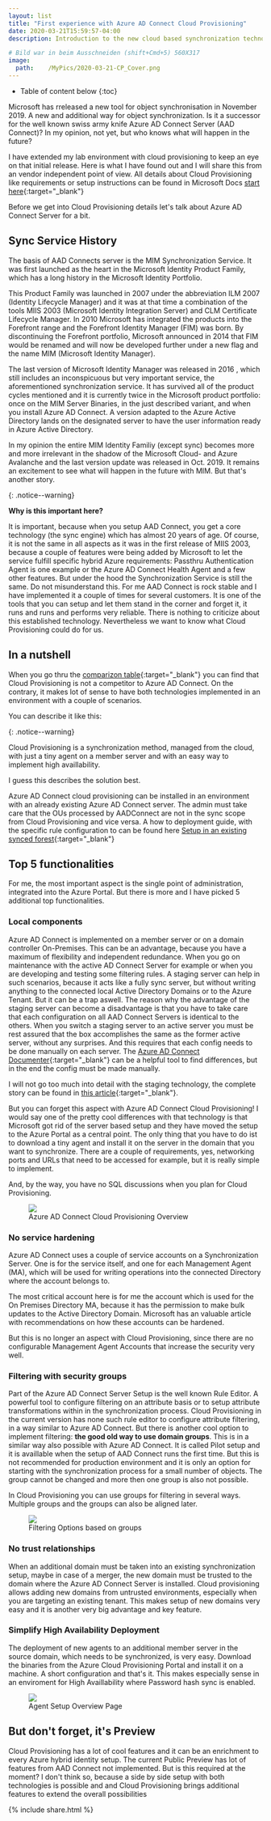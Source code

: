 ```yaml
---
layout: list
title: "First experience with Azure AD Connect Cloud Provisioning"
date: 2020-03-21T15:59:57-04:00
description: Introduction to the new cloud based synchronization technology 

# Bild war in beim Ausschneiden (shift+Cmd+5) 560X317
image:
  path:    /MyPics/2020-03-21-CP_Cover.png
---
```


* Table of content below
{:toc}

Microsoft has rreleased a new tool for object synchronisation in November 2019. A new and additional way for object synchronization. Is it a successor for the well known swiss army knife Azure AD Connect Server (AAD Connect)? In my opinion, not yet, but who knows what will happen in the future?

I have extended my lab environment with cloud provisioning to keep an eye on that initial release. Here is what I have found out and I will share this from an vendor independent point of view. All details about Cloud Provisioning like requirements or setup instructions can be found in Microsoft Docs [start here](https://docs.microsoft.com/en-us/azure/active-directory/cloud-provisioning/){:target="_blank"}

Before we get into Cloud Provisioning details let's talk about Azure AD Connect Server for a bit.

## Sync Service History

The basis of AAD Connects server is the MIM Synchronization Service. It was first launched as the heart in the Microsoft Identity Product Family, which has a long history in the Microsoft Identity Portfolio.

This Product Family was launched in 2007 under the abbreviation ILM 2007 (Identity Lifecycle Manager) and it was at that time a combination of the tools MIIS 2003 (Microsoft Identity Integration Server) and CLM Certificate Lifecycle Manager. In 2010 Microsoft has integrated the products into the Forefront range and the Forefront Identity Manager (FIM) was born. By discontinuing the Forefront portfolio, Microsoft announced in 2014 that FIM would be renamed and will now be developed further under a new flag and the name MIM (Microsoft Identity Manager).

The last version of Microsoft Identity Manager was released in 2016 , which still includes an inconspicuous but very important service, the aforementioned synchronization service. It has survived all of the product cycles mentioned and it is currently twice in the Microsoft product portfolio: once on the MIM Server Binaries, in the just described variant, and when you install Azure AD Connect. A version adapted to the Azure Active Directory lands on the designated server to have the user information ready in Azure Active Directory.

In my opinion the entire MIM Identity Familiy (except sync) becomes more and more irrelevant in the shadow of the Microsoft Cloud- and Azure Avalanche and the last version update was released in Oct. 2019. It remains an excitement to see what will happen in the future with MIM. But that's another story.

{: .notice--warning}

**Why is this important here?**

It is important, because when you setup AAD Connect, you get a core technology (the sync engine) which has almost 20 years of  age. Of course, it is not the same in all aspects as it was in the first release of MIIS 2003, because a couple of features were being added by Microsoft to let the service fulfill specific hybrid Azure requirements: Passthru Authentication Agent is one example or the Azure AD Connect Health Agent and a few other features. But under the hood the Synchronization Service is still the same. Do not misunderstand this. For me AAD Connect is rock stable and I have implemented it a couple of times for several customers. It is one of the tools that you can setup and let them stand in the corner and forget it, it runs and runs and performs very reliable. There is nothing to criticize about this established technology. Nevertheless we want to know what Cloud Provisioning could do for us.

## In a nutshell

When you go thru the [comparizon table](https://docs.microsoft.com/de-de/azure/active-directory/cloud-provisioning/what-is-cloud-provisioning){:target="_blank"} you can find that Cloud Provisioning is not a competitor to Azure AD Connect. On the contrary, it makes lot of sense to have both technologies implemented in an environment with a couple of scenarios.

You can describe it like this:

{: .notice--warning}

Cloud Provisioning is a synchronization method, managed from the cloud, with just a tiny agent on a member server and with an easy way to implement high availlability.

I guess this describes the solution best.

Azure AD Connect cloud provisioning can be installed in an environment with an already existing Azure AD Connect server. The admin must take care that the OUs processed by AADConnect are not in the sync scope from Cloud Provisioning and vice versa. A how to deployment guide, with the specific rule configuration to can be found here [Setup in an existing synced forest](https://docs.microsoft.com/en-us/azure/active-directory/cloud-provisioning/tutorial-pilot-aadc-aadccp){:target="_blank"}

## Top 5 functionalities

For me, the most important aspect is the single point of administration, integrated into the Azure Portal. But there is more and I have picked 5 additional top functionalities.

### Local components

Azure AD Connect is implemented on a member server or on a domain controller On-Premises. This can be an advantage, because you have a maximum of flexibility and independent redundance. When you go on maintenance with the active AD Connect Server for example or when you are developing and testing some filtering rules. A staging server can help in such scenarios, because it acts like a fully sync server, but without writing anything to the connected local Active Directory Domains or to the Azure Tenant. But it can be a trap aswell. The reason why the advantage of the staging server can become a disadvantage is that you have to take care that each configuration on all AAD Connect Servers is identical to the others. When you switch a staging server to an active server you must be rest assured that the box accomplishes the same as the former active server, without any surprises. And this requires that each config needs to be done manually on each server. The [Azure AD Connect Documenter](https://github.com/Microsoft/AADConnectConfigDocumenter){:target="_blank"} can be a helpful tool to find differences, but in the end the config must be made manually. 

I will not go too much into detail with the staging technology, the complete story can be found  in [this article](https://docs.microsoft.com/de-de/azure/active-directory/hybrid/how-to-connect-sync-staging-server){:target="_blank"}.

But you can forget this aspect with Azure AD Connect Cloud Provisioning! I would say one of the pretty cool differences with that technology is that Microsoft got rid of the server based setup and they have moved the setup to the Azure Portal as a central point. The only thing that you have to do ist to download a tiny agent and install it on the server in the domain that you want to synchronize. There are a couple of requirements, yes, networking ports and URLs that need to be accessed for example, but it is really simple to implement.

And, by the way, you have no SQL discussions when you plan for Cloud Provisioning.

<figure class="full">
  <a href="/MyPics/2020-03-21-CP_IMG1_Large.png"><img src="/MyPics/2020-03-21-CP_IMG1.png"></a>
  <figcaption>Azure AD Connect Cloud Provisioning Overview</figcaption>
</figure>

### No service hardening

Azure AD Connect uses a couple of service accounts on a Synchronization Server. One is for the service itself, and one for each Management Agent (MA), which will be used for writing operations into the connected Directory where the account belongs to.

The most critical account here is for me the account which is used for the On Premises Directory MA, because it has the permission to make bulk updates to the Active Directory Domain. Microsoft has an valuable article with recommendations on how these accounts can be hardened.

But this is no longer an aspect with Cloud Provisioning, since there are no configurable Management Agent Accounts that increase the security very well.

### Filtering with security groups

Part of the Azure AD Connect Server Setup is the well known Rule Editor. A powerful tool to configure filtering on an attribute basis or to setup attribute transformations within in the synchronization process. Cloud Provisioning in the current version has none such rule editor to configure attribute filtering, in a way similar to Azure AD Connect. But there is another cool option to implement filtering: **the good old way to use domain groups**. This is in a similar way also possible with Azure AD Connect. It is called Pilot setup and it is availlable when the setup of AAD Connect runs the first time. But this is not recommended for production environment and it is only an option for starting with the synchronization process for a small number of objects. The group cannot be changed and more then one group is also not possible.

In Cloud Provisioning you can use groups for filtering in several ways. Multiple groups and the groups can also be aligned later.

<figure class="full">
  <a href="/MyPics/2020-03-21-CP_IMG2_Large.png"><img src="/MyPics/2020-03-21-CP_IMG2.png"></a>
  <figcaption>Filtering Options based on groups</figcaption>
</figure>



### No trust relationships

When an additional domain must be taken into an existing synchronization setup, maybe in case of a merger, the new domain must be trusted to the domain where the Azure AD Connect Server is installed. Cloud provisioning allows adding new domains from untrusted environments, especially when you are targeting an existing tenant. This makes setup of new domains very easy and it is another very big advantage and key feature.

### Simplify High Availability Deployment

The deployment of new agents to an additional member server in the source domain, which needs to be synchronized, is very easy. Download the binaries from the Azure Cloud Provisioning Portal and install it on a machine. A short configuration and that's it. This makes especially sense in an enviroment for High Availlability where Password hash sync is enabled. 

<figure class="full">
  <a href="/MyPics/2020-03-21-CP_IMG3_Large.png"><img src="/MyPics/2020-03-21-CP_IMG3.png"></a>
  <figcaption>Agent Setup Overview Page</figcaption>
</figure>

## But don't forget, it's Preview

Cloud Provisioning has a lot of cool features and it can be an enrichment to every Azure hybrid identity setup. The current Public Preview has lot of features from AAD Connect not implemented. But is this required at the moment? I don't think so, because a side by side setup with both technologies is possible and and Cloud Provisioning brings additional features to extend the overall possibilities

{% include  share.html %}
